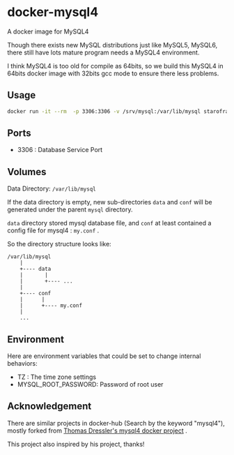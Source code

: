 # docker-mysql4

A docker image for MySQL4

Though there exists new MySQL distributions just like MySQL5, MySQL6, there
still have lots mature program needs a MySQL4 environment.

I think MySQL4 is too old for compile as 64bits, so we build this MySQL4 in
64bits docker image with 32bits gcc mode to ensure there less problems.

## Usage

```bash
docker run -it --rm  -p 3306:3306 -v /srv/mysql:/var/lib/mysql starofrainnight/mysql4
```

## Ports

- 3306 : Database Service Port

## Volumes

Data Directory: `/var/lib/mysql`

If the data directory is empty, new sub-directories `data` and `conf` will be
generated under the parent `mysql` directory.

`data` directory stored mysql database file, and `conf` at least contained a
config file for mysql4 : `my.conf` .

So the directory structure looks like:

    /var/lib/mysql
        |
        +---- data
        |       |
        |       +---- ...
        |
        +---- conf
        |      |
        |      +---- my.conf
        |
        ...

## Environment

Here are environment variables that could be set to change internal behaviors:

- TZ : The time zone settings
- MYSQL_ROOT_PASSWORD: Password of root user

## Acknowledgement

There are similar projects in docker-hub (Search by the keyword "mysql4"), mostly forked from ​[Thomas Dressler's mysql4 docker project](https://github.com/Tommi2Day/mysql4) .

This project also inspired by his project, thanks!
